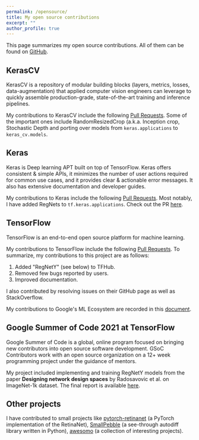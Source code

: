 ```yaml
---
permalink: /opensource/
title: My open source contributions
excerpt: ""
author_profile: true
---
```


This page summarizes my open source contributions. All of them can be found on [GitHub](https://github.com/AdityaKane2001/).

## KerasCV

KerasCV is a repository of modular building blocks (layers, metrics, losses, data-augmentation) that applied computer vision engineers can leverage to quickly assemble production-grade, state-of-the-art training and inference pipelines. 

My contributions to KerasCV include the following [Pull Requests](https://github.com/search?q=is%3Apr+repo%3Akeras-team%2Fkeras-cv+author%3AAdityaKane2001&type=Issues). Some of the important ones include RandomResizedCrop (a.k.a. Inception crop, Stochastic Depth and porting over models from `keras.applications` to `keras_cv.models`.


## Keras

Keras is Deep learning APT built on top of TensorFlow. Keras offers consistent & simple APIs, it minimizes the number of user actions required for common use cases, and it provides clear & actionable error messages. It also has extensive documentation and developer guides.

My contributions to Keras include the following [Pull Requests](https://github.com/search?q=is%3Apr+repo%3Akeras-team%2Fkeras+author%3AAdityaKane2001&type=Issues). Most notably, I have added RegNets to `tf.keras.applications`. Check out the PR [here](https://github.com/keras-team/keras/pull/15702).


## TensorFlow

TensorFlow is an end-to-end open source platform for machine learning. 

My contributions to TensorFlow include the following [Pull Requests](https://github.com/search?q=is%3Apr+user%3Atensorflow+author%3AAdityaKane2001&type=Issues). To summarize, my contributions to this project are as follows:

1. Added "RegNetY" (see below) to TFHub. 
2. Removed few bugs reported by users.
3. Improved documentation.

I also contributed by resolving issues on their GitHub page as well as StackOverflow. 


My contributions to Google's ML Ecosystem are recorded in this [document](https://docs.google.com/document/d/1R-Usj4iRrMDy0OA-x7umNPk5M7gob5Ev_H4wQlxNtcs/edit?usp=sharing).

## Google Summer of Code 2021 at TensorFlow

Google Summer of Code is a global, online program focused on bringing new contributors into open source software development. GSoC Contributors work with an open source organization on a 12+ week programming project under the guidance of mentors.

My project included implementing and training RegNetY models from the paper **Designing network design spaces** by Radosavovic et al. on ImageNet-1k dataset. The final report is available [here](gsoc2021report). 


## Other projects

I have contributed to small projects like [pytorch-retinanet](https://github.com/search?q=is%3Apr+repo%3Ayhenon%2Fpytorch-retinanet+author%3AAdityaKane2001&type=Issues) (a PyTorch implementation of the  RetinaNet), [SmallPebble](https://github.com/search?q=is%3Apr+user%3Asradc+author%3AAdityaKane2001&type=Issues) (a see-through autodiff library written in Python), [awesomo](https://github.com/search?q=is%3Apr+repo%3Alk-geimfari%2Fawesomo+author%3AAdityaKane2001&type=Issues) (a collection of interesting projects). 
